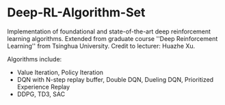 # Deep-RL-Algorithm-Set
Implementation of foundational and state-of-the-art deep reinforcement learning algorithms. 
Extended from graduate course ''Deep Reinforcement Learning'' from Tsinghua University. Credit to lecturer: Huazhe Xu.

Algorithms include:

* Value Iteration, Policy Iteration
* DQN with N-step replay buffer, Double DQN, Dueling DQN, Prioritized Experience Replay
* DDPG, TD3, SAC
